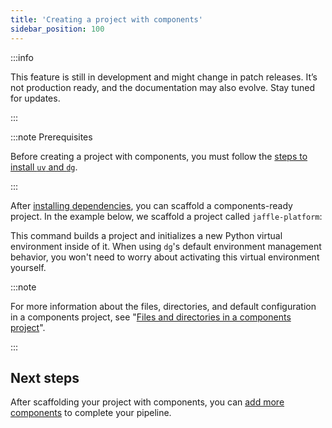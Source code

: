 ```yaml
---
title: 'Creating a project with components'
sidebar_position: 100
---
```


:::info

This feature is still in development and might change in patch releases. It’s not production ready, and the documentation may also evolve. Stay tuned for updates.

:::

:::note Prerequisites

Before creating a project with components, you must follow the [steps to install `uv` and `dg`](/guides/labs/components/index.md#installation).

:::

After [installing dependencies](/guides/labs/components/index.md#installation), you can scaffold a components-ready project. In the example below, we scaffold a project called `jaffle-platform`:

<CliInvocationExample path="docs_beta_snippets/docs_beta_snippets/guides/components/index/2-scaffold.txt"  />

This command builds a project and initializes a new Python virtual environment inside of it. When using `dg`'s default environment management behavior, you won't need to worry about activating this virtual environment yourself.

:::note

For more information about the files, directories, and default configuration in a components project, see "[Files and directories in a components project](files-and-directories-in-a-components-project)".

:::

## Next steps

After scaffolding your project with components, you can [add more components](adding-components) to complete your pipeline.